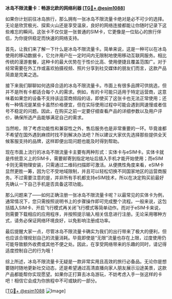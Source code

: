 **冰岛不限流量卡：畅游北欧的网络利器 [[TG💪+ @esim1088](https://t.me/s/esim1088)]**

如果你计划前往冰岛旅行，那么拥有一张冰岛不限流量卡绝对是必不可少的选择。无论是欣赏极光、探索火山还是享受温泉，良好的网络连接都能让你随时记录下这些难忘的瞬间。这张卡不仅仅是一张普通的SIM卡，它更像是一位贴心的旅行伴侣，为你提供稳定而快速的网络支持。

首先，让我们来了解一下什么是冰岛不限流量卡。简单来说，这是一种可以在冰岛使用的移动数据卡，它允许用户在一定时间内无限制地使用移动互联网服务。相比传统的漫游套餐，这种卡的最大优势在于性价比高、使用便捷且覆盖范围广。对于经常需要在外工作或喜欢拍摄视频、照片分享到社交媒体的朋友们而言，这款产品简直是完美之选。

接下来我们聊聊如何选择合适的冰岛不限流量卡。市面上有很多品牌可供挑选，但并不是所有卡都适合每个人的需求。例如，有的卡可能只适用于特定运营商，这意味着如果您的设备不支持该运营商频段的话，即使买了这张卡也无法正常使用；还有一种情况是某些卡虽然价格便宜，但在实际使用过程中可能会遇到网速慢或者信号不稳定的问题。因此，在购买之前一定要仔细查看产品的详细参数以及用户评价，确保所选产品能够满足自己的需求。

当然啦，除了考虑功能性和兼容性之外，售后服务也是非常重要的一环。毕竟谁都不希望在国外遇到麻烦时找不到解决办法吧？所以建议大家优先选择那些提供全天候客服支持的品牌，这样即便出现问题也能及时得到帮助。

现在市面上流行的冰岛不限流量卡主要有两种形式：实体卡与eSIM卡。实体卡就是传统意义上的SIM卡，需要邮寄到指定地址后插入手机才能开始使用；而eSIM卡则无需物理安装，只需通过二维码扫描即可激活。从便携性角度来看，eSIM卡显然更胜一筹，因为它不受地域限制，并且可以轻松切换不同国家地区的运营商服务。不过需要注意的是，并非所有手机都支持eSIM技术，所以在决定购买前最好先确认一下自己手机是否具备这项功能。

那么问题来了——如何正确注册一张冰岛不限流量卡呢？以最常见的实体卡为例，通常情况下，您只需按照说明书上的步骤操作即可完成整个流程。一般来说，这包括插入SIM卡、开启飞行模式再关闭飞行模式等简单动作。而对于eSIM卡来说，则需要下载相应的应用程序，并按照提示输入相关信息进行注册。无论采用哪种方式，请务必保证网络环境良好，以免影响注册成功率。

最后提醒大家一点，尽管冰岛不限流量卡确实为我们的出行带来了极大的便利，但也应该合理规划自己的流量消耗。毕竟即使是“无限”流量也存在上限，过度使用仍可能导致额外收费或其他不便之处。因此，在享受网络带来的乐趣的同时，请记得适度控制自己的行为哦！

综上所述，冰岛不限流量卡无疑是一款非常实用且高效的旅行必备品。无论你是想要随时随地更新社交动态，还是希望通过高清直播向家人朋友展示沿途美景，这款产品都能帮你实现愿望。如果你正打算去冰岛游玩，不妨考虑入手一张这样的卡吧！相信它会成为你旅程中不可或缺的一部分。

[[TG💪+ @esim1088](https://t.me/s/esim1088) ![Image](https://i.postimg.cc/4NQfJmqS/Snipaste-2025-05-13-00-14-12.png)]